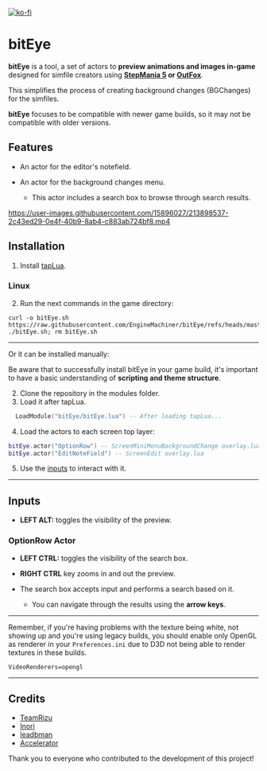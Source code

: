 [![ko-fi](https://ko-fi.com/img/githubbutton_sm.svg)](https://ko-fi.com/W7W32691S)

# bitEye

**bitEye** is a tool, a set of actors to **preview animations and images in-game** designed for simfile creators using **[StepMania 5](https://github.com/stepmania/stepmania) or [OutFox](https://github.com/TeamRizu/OutFox)**.

This simplifies the process of creating background changes (BGChanges) for the simfiles.

**bitEye** focuses to be compatible with newer game builds, so it may not be compatible with older versions.

## Features

- An actor for the editor's notefield.

- An actor for the background changes menu.
    - This actor includes a search box to browse through search results.

https://user-images.githubusercontent.com/15896027/213898537-2c43ed29-0e4f-40b9-8ab4-c883ab724bf8.mp4

## Installation

  1. Install [tapLua](https://github.com/EngineMachiner/tapLua).

### Linux

  2. Run the next commands in the game directory:

  ```console
  curl -o bitEye.sh https://raw.githubusercontent.com/EngineMachiner/bitEye/refs/heads/master/bitEye.sh
  ./bitEye.sh; rm bitEye.sh
  ```

---

Or it can be installed manually:

Be aware that to successfully install bitEye in your game build, it's important to have a basic understanding of **scripting and theme structure**.

  2. Clone the repository in the modules folder.
  3. Load it after tapLua.
  ```lua
    LoadModule("bitEye/bitEye.lua") -- After loading tapLua...
  ```

   4. Load the actors to each screen top layer:
   ```lua
   bitEye.actor("OptionRow") -- ScreenMiniMenuBackgroundChange overlay.lua
   bitEye.actor("EditNoteField") -- ScreenEdit overlay.lua
   ```

   5. Use the [inputs](#Inputs) to interact with it.

---

## Inputs

- **LEFT ALT:** toggles the visibility of the preview.

### OptionRow Actor

- **LEFT CTRL:** toggles the visibility of the search box.

- **RIGHT CTRL** key zooms in and out the preview.

- The search box accepts input and performs a search based on it.
  - You can navigate through the results using the **arrow keys**.

---

Remember, if you're having problems with the texture being white, not showing up 
and you're using legacy builds, you should enable only OpenGL as renderer in 
your `Preferences.ini` due to D3D not being able to render textures in these builds.
```
VideoRenderers=opengl
```

---

## Credits

- [TeamRizu](https://github.com/TeamRizu)
- [Inori](https://github.com/Inorizushi)
- [leadbman](https://github.com/leadbman)
- [Accelerator](https://github.com/RhythmLunatic)

Thank you to everyone who contributed to the development of this project!
